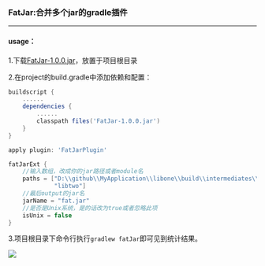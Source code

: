 ### FatJar:合并多个jar的gradle插件

----

#### usage：

1.下载[FatJar-1.0.0.jar](https://github.com/bboylin/FatJar/blob/master/FatJar-1.0.0.jar)，放置于项目根目录

2.在project的build.gradle中添加依赖和配置：
```groovy
buildscript {
    ......
    dependencies {
        ......
        classpath files('FatJar-1.0.0.jar')
    }
}

apply plugin: 'FatJarPlugin'

fatJarExt {
	//输入数组，改成你的jar路径或者module名
    paths = ["D:\\github\\MyApplication\\libone\\build\\intermediates\\bundles\\release\\classes.jar",
             "libtwo"]
    //最后output的jar名
    jarName = "fat.jar"
    //是否是Unix系统，是的话改为true或者忽略此项
    isUnix = false
}
```

3.项目根目录下命令行执行`gradlew fatJar`即可见到统计结果。

![](https://github.com/bboylin/FatJar/blob/master/cmd.png)